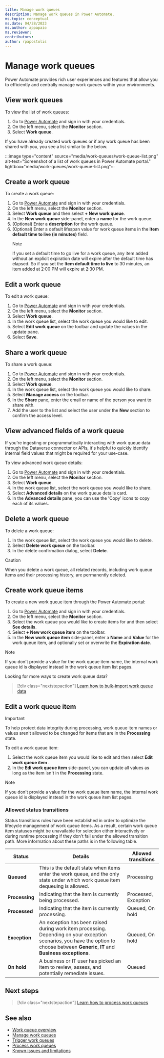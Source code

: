 ```yaml
---
title: Manage work queues
description: Manage work queues in Power Automate.
ms.topic: conceptual
ms.date: 04/28/2023
ms.author: appapaio
ms.reviewer: 
contributors:
author: rpapostolis
---
```

# Manage work queues

Power Automate provides rich user experiences and features that allow you to efficiently and centrally manage work queues within your environments.

## View work queues

To view the list of work queues:

1. Go to [Power Automate](https://make.powerautomate.com/) and sign in with your credentials.
2. On the left menu, select the **Monitor** section.
3. Select **Work queue**.

If you have already created work queues or if any work queue has been shared with you, you see a list similar to the below.

:::image type="content" source="media/work-queues/work-queue-list.png" alt-text="Screenshot of a list of work queues in Power Automate portal." lightbox="media/work-queues/work-queue-list.png":::

## Create a work queue

To create a work queue:

1. Go to [Power Automate](https://make.powerautomate.com/) and sign in with your credentials.
2. On the left menu, select the **Monitor** section.
3. Select **Work queue** and then select **+ New work queue**.
4. In the **New work queue** side-panel, enter a **name** for the work queue.
5. (Optional) Enter a **description** for the work queue.
6. (Optional) Enter a default lifespan value for work queue items in the **Item default time to live (in minutes)** field.
   > [!NOTE]
   > If you set a default time to go live for a work queue, any item added without an explicit expiration date will expire after the default time has elapsed. So if you set the **Item default time to live** to 30 minutes, an item added at 2:00 PM will expire at 2:30 PM.

## Edit a work queue

To edit a work queue:

1. Go to [Power Automate](https://make.powerautomate.com/) and sign in with your credentials.
2. On the left menu, select the **Monitor** section.
3. Select **Work queue**.
4. In the work queue list, select the work queue you would like to edit.
5. Select **Edit work queue** on the toolbar and update the values in the update pane.
6. Select **Save**.

## Share a work queue

To share a work queue:

1. Go to [Power Automate](https://make.powerautomate.com/) and sign in with your credentials.
2. On the left menu, select the **Monitor** section.
3. Select **Work queue**.
4. In the work queue list, select the work queue you would like to share.
5. Select **Manage access** on the toolbar.
6. In the **Share** pane, enter the email or name of the person you want to share with.
7. Add the user to the list and select the user under the **New** section to confirm the access level.

## View advanced fields of a work queue

If you're ingesting or programmatically interacting with work queue data through the Dataverse connector or APIs, it's helpful to quickly identify internal field values that might be required for your use-case.

To view advanced work queue details:

1. Go to [Power Automate](https://make.powerautomate.com/) and sign in with your credentials.
2. On the left menu, select the **Monitor** section.
3. Select **Work queue**.
4. In the work queue list, select the work queue you would like to share.
5. Select **Advanced details** on the work queue details card.
6. In the **Advanced details** pane, you can use the 'Copy' icons to copy each of its values.

## Delete a work queue

To delete a work queue:

1. In the work queue list, select the work queue you would like to delete.
2. Select **Delete work queue** on the toolbar.
3. In the delete confirmation dialog, select **Delete**.

> [!CAUTION]
> When you delete a work queue, all related records, including work queue items and their processing history, are permanently deleted.

## Create work queue items

To create a new work queue item through the Power Automate portal:

1. Go to [Power Automate](https://make.powerautomate.com/) and sign in with your credentials.
2. On the left menu, select the **Monitor** section.
3. Select the work queue you would like to create items for and then select **See details**.
4. Select **+ New work queue item** on the toolbar.
5. In the **New work queue item** side-panel, enter a **Name** and **Value** for the work queue item, and optionally set or overwrite the **Expiration date**.

  > [!NOTE]
  > If you don't provide a value for the work queue item name, the internal work queue id is displayed instead in the work queue item list pages.

Looking for more ways to create work queue data?

> [!div class="nextstepaction"]
> [Learn how to bulk-import work queue data](work-queues-bulk-import.md)

## Edit a work queue item

> [!IMPORTANT]
> To help protect data integrity during processing, work queue item names or values aren't allowed to be changed for items that are in the **Processing** state.

To edit a work queue item:

1. Select the work queue item you would like to edit and then select  **Edit work queue item** .
2. In the **Edi work queue item** side-panel, you can update all values as long as the item isn't in the **Processing** state.

  > [!NOTE]
  > If you don't provide a value for the work queue item name, the internal work queue id is displayed instead in the work queue item list pages.

### Allowed status transitions

Status transitions rules have been established in order to optimize the lifecycle management of work queue items. As a result, certain work queue item statuses might be unavailable for selection either interactively or during runtime processing if they don't fall under the allowed transition path. More information about these paths is in the following table.

| Status      | Details                                                                                           | Allowed transitions |
|-------------|--------------------------------------------------------------------------------------------------|--------------------|
| **Queued**      | This is the default state when items enter the work queue, and the only state under which work queue item dequeuing is allowed. | Processing          |
| **Processing**  | Indicating that the item is currently being processed.                                       | Processed, Exception|
| **Processed**   | Indicating that the item is currently processing.                                             | Queued, On hold     |
| **Exception**   | An exception has been raised during work item processing. Depending on your exception scenarios, you have the option to choose between **Generic**, **IT** and **Business** **exceptions**.                                 | Queued, On hold     |
| **On hold**    | A business or IT user has picked an item to review, assess, and potentially remediate issues.     | Queued              |

## Next steps

> [!div class="nextstepaction"]
> [Learn how to process work queues](work-queues-process.md)

## See also

- [Work queue overview](work-queues.md)
- [Manage work queues](work-queues-manage.md)
- [Trigger work queues](work-queues-trigger.md)
- [Process work queues](work-queues-process.md)
- [Known issues and limitations](work-queues-known-limitations.md)
